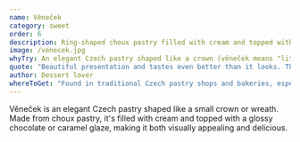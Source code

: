 ```yaml
---
name: Věneček
category: sweet
order: 6
description: Ring-shaped choux pastry filled with cream and topped with chocolate or caramel glaze
image: /venecek.jpg
whyTry: An elegant Czech pastry shaped like a crown (věneček means "little wreath"). Made from choux pastry, filled with cream, and beautifully glazed. A staple in Czech pastry shops and perfect for special occasions.
quote: "Beautiful presentation and tastes even better than it looks. The glaze adds the perfect sweetness!"
author: Dessert lover
whereToGet: "Found in traditional Czech pastry shops and bakeries, especially popular at Cukrárna locations"
---
```


Věneček is an elegant Czech pastry shaped like a small crown or wreath. Made from choux pastry, it's filled with cream and topped with a glossy chocolate or caramel glaze, making it both visually appealing and delicious.